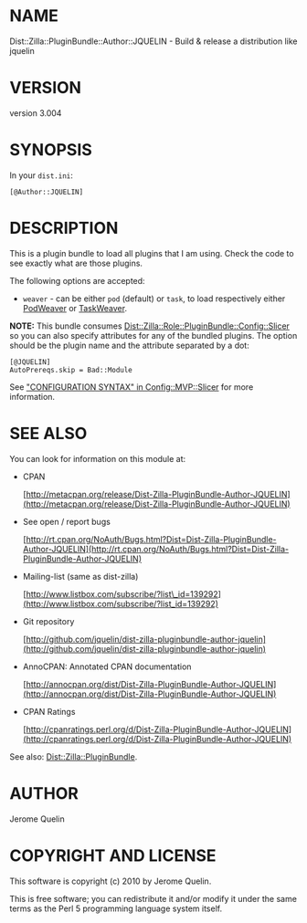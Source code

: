 # NAME

Dist::Zilla::PluginBundle::Author::JQUELIN - Build & release a distribution like jquelin

# VERSION

version 3.004

# SYNOPSIS

In your `dist.ini`:

    [@Author::JQUELIN]

# DESCRIPTION

This is a plugin bundle to load all plugins that I am using. Check the
code to see exactly what are those plugins.

The following options are accepted:

- `weaver` - can be either `pod` (default) or `task`, to load
respectively either [PodWeaver](https://metacpan.org/pod/Dist::Zilla::Plugin::PodWeaver) or
[TaskWeaver](https://metacpan.org/pod/Dist::Zilla::Plugin::TaskWeaver).

**NOTE:** This bundle consumes
[Dist::Zilla::Role::PluginBundle::Config::Slicer](https://metacpan.org/pod/Dist::Zilla::Role::PluginBundle::Config::Slicer) so you can also
specify attributes for any of the bundled plugins. The option should be
the plugin name and the attribute separated by a dot:

    [@JQUELIN]
    AutoPrereqs.skip = Bad::Module

See ["CONFIGURATION SYNTAX" in Config::MVP::Slicer](https://metacpan.org/pod/Config::MVP::Slicer#CONFIGURATION-SYNTAX) for more information.

# SEE ALSO

You can look for information on this module at:

- CPAN

    [http://metacpan.org/release/Dist-Zilla-PluginBundle-Author-JQUELIN](http://metacpan.org/release/Dist-Zilla-PluginBundle-Author-JQUELIN)

- See open / report bugs

    [http://rt.cpan.org/NoAuth/Bugs.html?Dist=Dist-Zilla-PluginBundle-Author-JQUELIN](http://rt.cpan.org/NoAuth/Bugs.html?Dist=Dist-Zilla-PluginBundle-Author-JQUELIN)

- Mailing-list (same as dist-zilla)

    [http://www.listbox.com/subscribe/?list\_id=139292](http://www.listbox.com/subscribe/?list_id=139292)

- Git repository

    [http://github.com/jquelin/dist-zilla-pluginbundle-author-jquelin](http://github.com/jquelin/dist-zilla-pluginbundle-author-jquelin)

- AnnoCPAN: Annotated CPAN documentation

    [http://annocpan.org/dist/Dist-Zilla-PluginBundle-Author-JQUELIN](http://annocpan.org/dist/Dist-Zilla-PluginBundle-Author-JQUELIN)

- CPAN Ratings

    [http://cpanratings.perl.org/d/Dist-Zilla-PluginBundle-Author-JQUELIN](http://cpanratings.perl.org/d/Dist-Zilla-PluginBundle-Author-JQUELIN)

See also: [Dist::Zilla::PluginBundle](https://metacpan.org/pod/Dist::Zilla::PluginBundle).

# AUTHOR

Jerome Quelin

# COPYRIGHT AND LICENSE

This software is copyright (c) 2010 by Jerome Quelin.

This is free software; you can redistribute it and/or modify it under
the same terms as the Perl 5 programming language system itself.
